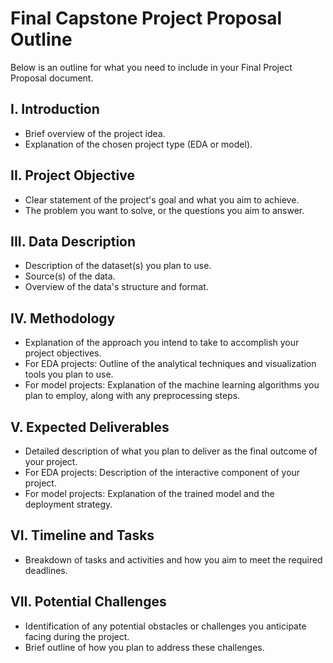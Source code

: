 # Final Capstone Project Proposal Outline
Below is an outline for what you need to include in your Final Project Proposal document. 

## I. Introduction

- Brief overview of the project idea.
- Explanation of the chosen project type (EDA or model).

## II. Project Objective

- Clear statement of the project's goal and what you aim to achieve.
- The problem you want to solve, or the questions you aim to answer.
  
## III. Data Description

- Description of the dataset(s) you plan to use.
- Source(s) of the data.
- Overview of the data's structure and format.

## IV. Methodology

- Explanation of the approach you intend to take to accomplish your project objectives.
- For EDA projects: Outline of the analytical techniques and visualization tools you plan to use.
- For model projects: Explanation of the machine learning algorithms you plan to employ, along with any preprocessing steps.

## V. Expected Deliverables

- Detailed description of what you plan to deliver as the final outcome of your project.
- For EDA projects: Description of the interactive component of your project.
- For model projects: Explanation of the trained model and the deployment strategy.

## VI. Timeline and Tasks

- Breakdown of tasks and activities and how you aim to meet the required deadlines.
  
## VII. Potential Challenges

- Identification of any potential obstacles or challenges you anticipate facing during the project.
- Brief outline of how you plan to address these challenges.
